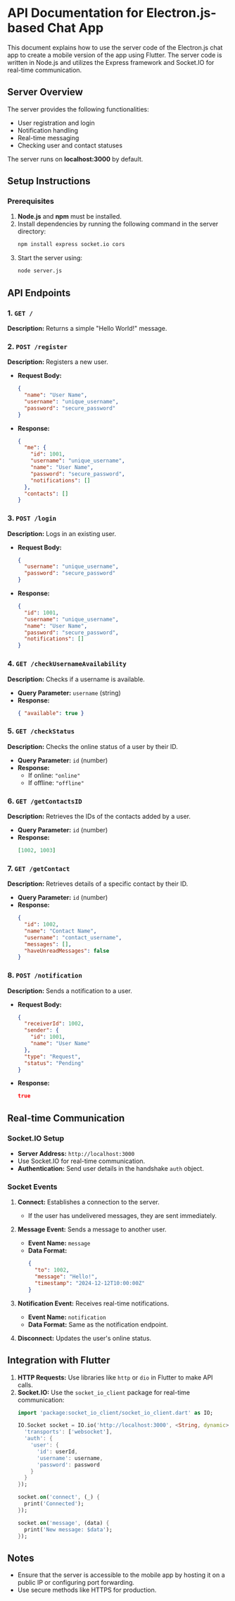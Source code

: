 # API Documentation for Electron.js-based Chat App

This document explains how to use the server code of the Electron.js chat app to create a mobile version of the app using Flutter. The server code is written in Node.js and utilizes the Express framework and Socket.IO for real-time communication.

## Server Overview

The server provides the following functionalities:

- User registration and login
- Notification handling
- Real-time messaging
- Checking user and contact statuses

The server runs on **localhost:3000** by default.

## Setup Instructions

### Prerequisites

1. **Node.js** and **npm** must be installed.
2. Install dependencies by running the following command in the server directory:
   ```bash
   npm install express socket.io cors
   ```
3. Start the server using:
   ```bash
   node server.js
   ```

## API Endpoints

### 1. `GET /`

**Description:** Returns a simple "Hello World!" message.

### 2. `POST /register`

**Description:** Registers a new user.

- **Request Body:**
  ```json
  {
    "name": "User Name",
    "username": "unique_username",
    "password": "secure_password"
  }
  ```
- **Response:**
  ```json
  {
    "me": {
      "id": 1001,
      "username": "unique_username",
      "name": "User Name",
      "password": "secure_password",
      "notifications": []
    },
    "contacts": []
  }
  ```

### 3. `POST /login`

**Description:** Logs in an existing user.

- **Request Body:**
  ```json
  {
    "username": "unique_username",
    "password": "secure_password"
  }
  ```
- **Response:**
  ```json
  {
    "id": 1001,
    "username": "unique_username",
    "name": "User Name",
    "password": "secure_password",
    "notifications": []
  }
  ```

### 4. `GET /checkUsernameAvailability`

**Description:** Checks if a username is available.

- **Query Parameter:**
  `username` (string)
- **Response:**
  ```json
  { "available": true }
  ```

### 5. `GET /checkStatus`

**Description:** Checks the online status of a user by their ID.

- **Query Parameter:**
  `id` (number)
- **Response:**
  - If online: `"online"`
  - If offline: `"offline"`

### 6. `GET /getContactsID`

**Description:** Retrieves the IDs of the contacts added by a user.

- **Query Parameter:**
  `id` (number)
- **Response:**
  ```json
  [1002, 1003]
  ```

### 7. `GET /getContact`

**Description:** Retrieves details of a specific contact by their ID.

- **Query Parameter:**
  `id` (number)
- **Response:**
  ```json
  {
    "id": 1002,
    "name": "Contact Name",
    "username": "contact_username",
    "messages": [],
    "haveUnreadMessages": false
  }
  ```

### 8. `POST /notification`

**Description:** Sends a notification to a user.

- **Request Body:**
  ```json
  {
    "receiverId": 1002,
    "sender": {
      "id": 1001,
      "name": "User Name"
    },
    "type": "Request",
    "status": "Pending"
  }
  ```
- **Response:**
  ```json
  true
  ```

## Real-time Communication

### Socket.IO Setup

- **Server Address:** `http://localhost:3000`
- Use Socket.IO for real-time communication.
- **Authentication:** Send user details in the handshake `auth` object.

### Socket Events

1. **Connect:** Establishes a connection to the server.

   - If the user has undelivered messages, they are sent immediately.

2. **Message Event:** Sends a message to another user.

   - **Event Name:** `message`
   - **Data Format:**
     ```json
     {
       "to": 1002,
       "message": "Hello!",
       "timestamp": "2024-12-12T10:00:00Z"
     }
     ```

3. **Notification Event:** Receives real-time notifications.

   - **Event Name:** `notification`
   - **Data Format:** Same as the notification endpoint.

4. **Disconnect:** Updates the user's online status.

## Integration with Flutter

1. **HTTP Requests:** Use libraries like `http` or `dio` in Flutter to make API calls.
2. **Socket.IO:** Use the `socket_io_client` package for real-time communication:
   ```dart
   import 'package:socket_io_client/socket_io_client.dart' as IO;

   IO.Socket socket = IO.io('http://localhost:3000', <String, dynamic>{
     'transports': ['websocket'],
     'auth': {
       'user': {
         'id': userId,
         'username': username,
         'password': password
       }
     }
   });

   socket.on('connect', (_) {
     print('Connected');
   });

   socket.on('message', (data) {
     print('New message: $data');
   });
   ```

## Notes

- Ensure that the server is accessible to the mobile app by hosting it on a public IP or configuring port forwarding.
- Use secure methods like HTTPS for production.